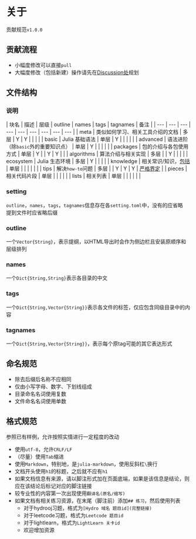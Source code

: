 # 关于
贡献规范`v1.0.0`

## 贡献流程
* 小幅度修改可以直接`pull`
* 大幅度修改（包括新建）操作请先在[Discussion处](https://github.com/JuliaRoadmap/zh/discussions/1)规划

## 文件结构
### 说明
| 块名 | 描述 | 层级 | outline | names | tags | tagnames | 备注 |
| --- | --- | --- | --- | --- | --- | --- | --- | --- |
| meta | 类似如何学习、相关工具介绍的文档 | 多层 | Y | Y | | | |
| basic | Julia 基础语法 | 单层 | Y | | | | |
| advanced | 语法进阶（除`basic`外的重要知识点） | 单层 | Y | | | | |
| packages | 包的介绍与各包使用方式 | 单层 | Y | | Y | Y | |
| algorithms | 算法介绍与相关实现 | 多层 | | Y | | | |
| ecosystem | Julia 生态环境 | 多层 | Y | | | |
| knowledge | 相关常识/知识，[包括](https://discourse.juliacn.com/t/topic/4203) | 单层 | | | | | |
| tips | 解决`how-to`问题 | 多层 | | Y | Y | Y | [严格界定](docs/tips/about.md) |
| pieces | 相关代码片段 | 单层 | | | | |
| lists | 相关列表 | 单层 | | | | | |

### setting
`outline`，`names`，`tags`，`tagnames`信息存在各`setting.toml`中，没有的应省略\
提到文件时应省略后缀

### outline
一个`Vector{String}`，表示提纲，以HTML导出时会作为侧边栏且安装原顺序和层级排列

### names
一个`Dict{String,String}`表示各目录的中文

### tags
一个`Dict{String,Vector{String}}`表示各文件的标签，仅应包含同级目录中的内容

### tagnames
一个`Dict{String,Vector{String}}`，表示每个原tag可能的其它表达形式

## 命名规范
- 除去后缀后名称不应相同
- 仅由小写字母、数字、下划线组成
- 目录命名名词使用复数
- 文件命名名词使用单数

## 格式规范
参照已有样例，允许按照实情进行一定程度的改动
* 使用`utf-8`，允许`CRLF/LF`
* （尽量）使用`Tab`缩进
* 使用`Markdown`，特别地，是`julia-markdown`，使用反斜杠`\`换行
* 文档开头使用`h1`的标题，之后就不应有`h1`
* 如果文档信息有来源，请以脚注形式加在页面底端，如果是该信息是结论，则应在该结论后标记对应的脚注链接
* 较专业性的内容第一次出现使用`翻译名(原名/缩写)`
* 如果文档有相关练习资源，在末尾（脚注前）添加`## 练习`，然后使用列表
	* 对于hydrooj习题，格式为`[Hydro 域名 题目id](完整链接)`
	* 对于leetcode习题，格式为`Leetcode 题目id`
	* 对于lightlearn，格式为`LightLearn 关卡id`
	* 欢迎增加资源
